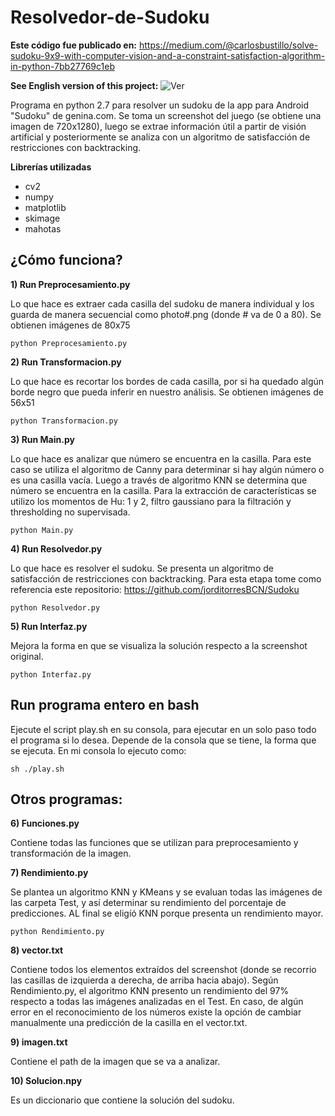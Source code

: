 # Resolvedor-de-Sudoku

**Este código fue publicado en:** https://medium.com/@carlosbustillo/solve-sudoku-9x9-with-computer-vision-and-a-constraint-satisfaction-algorithm-in-python-7bb27769c1eb

**See English version of this project:** ![Ver](https://github.com/cabustillo13/Resolvedor-de-Sudoku/tree/master/English%20Version)

Programa en python 2.7 para resolver un sudoku de la app para Android "Sudoku" de genina.com.
Se toma un screenshot del juego (se obtiene una imagen de 720x1280), luego se extrae información útil a partir de visión artificial y posteriormente se analiza con un algoritmo de satisfacción de restricciones con backtracking. 

**Librerías utilizadas**

* cv2
* numpy
* matplotlib
* skimage
* mahotas

## **¿Cómo funciona?**
**1) Run Preprocesamiento.py**

Lo que hace es extraer cada casilla del sudoku de manera individual y los guarda de manera secuencial como photo#.png (donde # va de 0 a 80).
Se obtienen imágenes de 80x75

```python Preprocesamiento.py```

**2) Run Transformacion.py**

Lo que hace es recortar los bordes de cada casilla, por si ha quedado algún borde negro que pueda inferir en nuestro análisis.
Se obtienen imágenes de 56x51

```python Transformacion.py```

**3) Run Main.py**

Lo que hace es analizar que número se encuentra en la casilla.
Para este caso se utiliza el algoritmo de Canny para determinar si hay algún número o es una casilla vacía.
Luego a través de algoritmo KNN se determina que número se encuentra en la casilla.
Para la extracción de características se utilizo los momentos de Hu: 1 y 2, filtro gaussiano para la filtración y thresholding no supervisada.

```python Main.py```

**4) Run Resolvedor.py**

Lo que hace es resolver el sudoku.
Se presenta un algoritmo de satisfacción de restricciones con backtracking.
Para esta etapa tome como referencia este repositorio: https://github.com/jorditorresBCN/Sudoku

```python Resolvedor.py```

**5) Run Interfaz.py**

Mejora la forma en que se visualiza la solución respecto a la screenshot original. 

```python Interfaz.py```

## **Run programa entero en bash**

Ejecute el script play.sh en su consola, para ejecutar en un solo paso todo el programa si lo desea.
Depende de la consola que se tiene, la forma que se ejecuta.
En mi consola lo ejecuto como: 

```sh ./play.sh```

## **Otros programas:**

**6) Funciones.py**

Contiene todas las funciones que se utilizan para preprocesamiento y transformación de la imagen.

**7) Rendimiento.py**

Se plantea un algoritmo KNN y KMeans y se evaluan todas las imágenes de las carpeta Test, y así determinar su rendimiento del porcentaje de predicciones.
AL final se eligíó KNN porque presenta un rendimiento mayor.

```python Rendimiento.py```

**8) vector.txt**

Contiene todos los elementos extraídos del screenshot (donde se recorrio las casillas de izquierda a derecha, de arriba hacia abajo).
Según Rendimiento.py, el algoritmo KNN presento un rendimiento del 97% respecto a todas las imágenes analizadas en el Test. En caso, de algún error en el reconocimiento de los números existe la opción de cambiar manualmente una predicción de la casilla en el vector.txt.

**9) imagen.txt**

Contiene el path de la imagen que se va a analizar.

**10) Solucion.npy**

Es un diccionario que contiene la solución del sudoku. 


    

    
      

      

    
    



  







  



  

      
        

        
        

  
    
  

